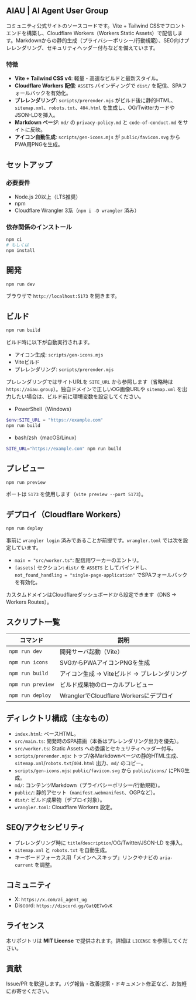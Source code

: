 ## AIAU | AI Agent User Group

コミュニティ公式サイトのソースコードです。Vite + Tailwind CSSでフロントエンドを構築し、Cloudflare Workers（Workers Static Assets）で配信します。Markdownからの静的生成（プライバシーポリシー/行動規範）、SEO向けプレレンダリング、セキュリティヘッダー付与などを備えています。

### 特徴
- **Vite + Tailwind CSS v4**: 軽量・高速なビルドと最新スタイル。
- **Cloudflare Workers 配信**: `ASSETS` バインディングで `dist/` を配信、SPAフォールバックを有効化。
- **プレレンダリング**: `scripts/prerender.mjs` がビルド後に静的HTML、`sitemap.xml`、`robots.txt`、`404.html` を生成し、OG/TwitterカードやJSON-LDを挿入。
- **Markdown ページ**: `md/` の `privacy-policy.md` と `code-of-conduct.md` をサイトに反映。
- **アイコン自動生成**: `scripts/gen-icons.mjs` が `public/favicon.svg` からPWA用PNGを生成。

## セットアップ

### 必要要件
- Node.js 20以上（LTS推奨）
- npm
- Cloudflare Wrangler 3系（`npm i -D wrangler` 済み）

### 依存関係のインストール
```bash
npm ci
# もしくは
npm install
```

## 開発
```bash
npm run dev
```
ブラウザで `http://localhost:5173` を開きます。

## ビルド
```bash
npm run build
```
ビルド時に以下が自動実行されます。
- アイコン生成: `scripts/gen-icons.mjs`
- Viteビルド
- プレレンダリング: `scripts/prerender.mjs`

プレレンダリングではサイトURLを `SITE_URL` から参照します（省略時は `https://aiau.group`）。独自ドメインで正しいOG画像URLや `sitemap.xml` を出力したい場合は、ビルド前に環境変数を設定してください。

- PowerShell（Windows）
```powershell
$env:SITE_URL = "https://example.com"
npm run build
```
- bash/zsh（macOS/Linux）
```bash
SITE_URL="https://example.com" npm run build
```

## プレビュー
```bash
npm run preview
```
ポートは `5173` を使用します（`vite preview --port 5173`）。

## デプロイ（Cloudflare Workers）
```bash
npm run deploy
```
事前に `wrangler login` 済みであることが前提です。`wrangler.toml` では次を設定しています。
- `main = "src/worker.ts"`: 配信用ワーカーのエントリ。
- `[assets]` セクション: `dist/` を `ASSETS` としてバインドし、`not_found_handling = "single-page-application"` でSPAフォールバックを有効化。

カスタムドメインはCloudflareダッシュボードから設定できます（DNS → Workers Routes）。

## スクリプト一覧
| コマンド | 説明 |
| --- | --- |
| `npm run dev` | 開発サーバ起動（Vite） |
| `npm run icons` | SVGからPWAアイコンPNGを生成 |
| `npm run build` | アイコン生成 → Viteビルド → プレレンダリング |
| `npm run preview` | ビルド成果物のローカルプレビュー |
| `npm run deploy` | WranglerでCloudflare Workersにデプロイ |

## ディレクトリ構成（主なもの）
- `index.html`: ベースHTML。
- `src/main.ts`: 開発時のSPA描画（本番はプレレンダリング出力を優先）。
- `src/worker.ts`: Static Assets への委譲とセキュリティヘッダー付与。
- `scripts/prerender.mjs`: トップ/各Markdownページの静的HTML生成、`sitemap.xml`/`robots.txt`/`404.html` 出力、`md/` のコピー。
- `scripts/gen-icons.mjs`: `public/favicon.svg` から `public/icons/` にPNG生成。
- `md/`: コンテンツMarkdown（プライバシーポリシー/行動規範）。
- `public/`: 静的アセット（`manifest.webmanifest`、OGPなど）。
- `dist/`: ビルド成果物（デプロイ対象）。
- `wrangler.toml`: Cloudflare Workers 設定。

## SEO/アクセシビリティ
- プレレンダリング時に `title`/`description`/OG/Twitter/JSON-LD を挿入。
- `sitemap.xml` と `robots.txt` を自動生成。
- キーボードフォーカス用「メインへスキップ」リンクやナビの `aria-current` を調整。

## コミュニティ
- X: `https://x.com/ai_agent_ug`
- Discord: `https://discord.gg/GatQE7wGvK`

## ライセンス
本リポジトリは **MIT License** で提供されます。詳細は `LICENSE` を参照してください。

## 貢献
Issue/PR を歓迎します。バグ報告・改善提案・ドキュメント修正など、お気軽にお寄せください。


